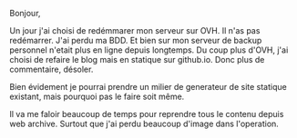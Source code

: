 Bonjour,

Un jour j'ai choisi de redémmarer mon serveur sur OVH. Il n'as pas redémarrer. J'ai perdu ma BDD. Et bien sur mon serveur de backup personnel n'etait plus en ligne depuis longtemps. Du coup plus d'OVH, j'ai choisi de refaire le blog mais en statique sur github.io. Donc plus de commentaire, désoler.

Bien évidement je pourrai prendre un milier de generateur de site statique existant, mais pourquoi pas le faire soit même.

Il va me faloir beaucoup de temps pour reprendre tous le contenu depuis web archive. Surtout que j'ai perdu beaucoup d'image dans l'operation.